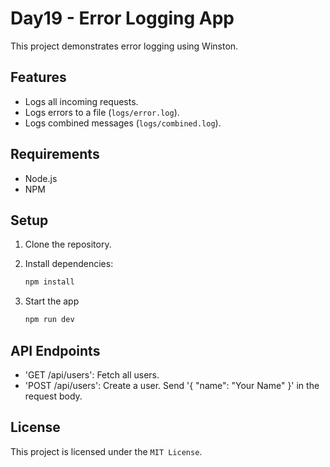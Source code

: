 # Day19 - Error Logging App

This project demonstrates error logging using Winston.

## Features
- Logs all incoming requests.
- Logs errors to a file (`logs/error.log`).
- Logs combined messages (`logs/combined.log`).

## Requirements
- Node.js
- NPM

## Setup
1. Clone the repository.
2. Install dependencies:
   ```bash
   npm install
    ```

3. Start the app
    ```bash
    npm run dev
    ```
## API Endpoints

- 'GET /api/users': Fetch all users.
- 'POST /api/users': Create a user. Send '{ "name": "Your Name" }' in the request body.

## License
This project is licensed under the `MIT License`.

